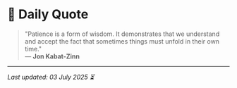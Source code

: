 # 📜 Daily Quote

> "Patience is a form of wisdom. It demonstrates that we understand and accept the fact that sometimes things must unfold in their own time."  
> — **Jon Kabat-Zinn**

---

_Last updated: 03 July 2025 ⏳_
